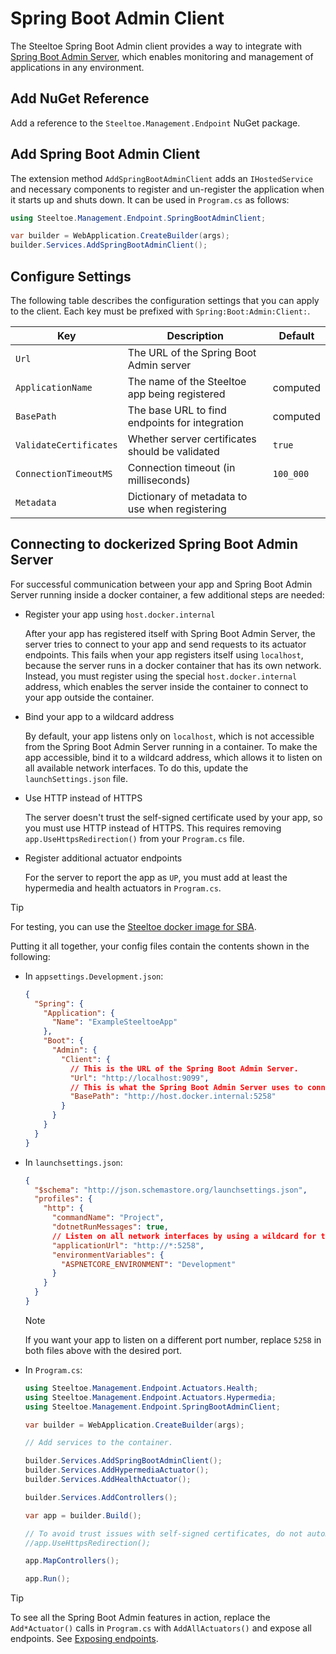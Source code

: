 # Spring Boot Admin Client

The Steeltoe Spring Boot Admin client provides a way to integrate with [Spring Boot Admin Server](https://github.com/codecentric/spring-boot-admin), which enables monitoring and management of applications in any environment.

## Add NuGet Reference

Add a reference to the `Steeltoe.Management.Endpoint` NuGet package.

## Add Spring Boot Admin Client

The extension method `AddSpringBootAdminClient` adds an `IHostedService` and necessary components to register and un-register the application when it starts up and shuts down. It can be used in `Program.cs` as follows:

```csharp
using Steeltoe.Management.Endpoint.SpringBootAdminClient;

var builder = WebApplication.CreateBuilder(args);
builder.Services.AddSpringBootAdminClient();
```

## Configure Settings

The following table describes the configuration settings that you can apply to the client.
Each key must be prefixed with `Spring:Boot:Admin:Client:`.

| Key | Description | Default |
| --- | --- | --- |
| `Url` | The URL of the Spring Boot Admin server | |
| `ApplicationName` | The name of the Steeltoe app being registered | computed |
| `BasePath` | The base URL to find endpoints for integration | computed |
| `ValidateCertificates` | Whether server certificates should be validated | `true` |
| `ConnectionTimeoutMS` | Connection timeout (in milliseconds) | `100_000` |
| `Metadata` | Dictionary of metadata to use when registering | |

## Connecting to dockerized Spring Boot Admin Server

For successful communication between your app and Spring Boot Admin Server running inside a docker container,
a few additional steps are needed:

- Register your app using `host.docker.internal`

  After your app has registered itself with Spring Boot Admin Server, the server tries to connect to your app
  and send requests to its actuator endpoints. This fails when your app registers itself using `localhost`,
  because the server runs in a docker container that has its own network.
  Instead, you must register using the special `host.docker.internal` address, which enables the server inside the container
  to connect to your app outside the container.

- Bind your app to a wildcard address

  By default, your app listens only on `localhost`, which is not accessible from the Spring Boot Admin Server running in a container.
  To make the app accessible, bind it to a wildcard address, which allows it to listen on all available network interfaces.
  To do this, update the `launchSettings.json` file.

- Use HTTP instead of HTTPS

  The server doesn't trust the self-signed certificate used by your app, so you must use HTTP instead of HTTPS.
  This requires removing `app.UseHttpsRedirection()` from your `Program.cs` file.

- Register additional actuator endpoints

  For the server to report the app as `UP`, you must add at least the hypermedia and health actuators in `Program.cs`.

> [!TIP]
> For testing, you can use the [Steeltoe docker image for SBA](https://github.com/SteeltoeOSS/Samples/blob/main/CommonTasks.md#spring-boot-admin).

Putting it all together, your config files contain the contents shown in the following:

- In `appsettings.Development.json`:

    ```json
    {
      "Spring": {
        "Application": {
          "Name": "ExampleSteeltoeApp"
        },
        "Boot": {
          "Admin": {
            "Client": {
              // This is the URL of the Spring Boot Admin Server.
              "Url": "http://localhost:9099",
              // This is what the Spring Boot Admin Server uses to connect to your app.
              "BasePath": "http://host.docker.internal:5258"
            }
          }
        }
      }
    }
    ```

- In `launchsettings.json`:

    ```json
    {
      "$schema": "http://json.schemastore.org/launchsettings.json",
      "profiles": {
        "http": {
          "commandName": "Project",
          "dotnetRunMessages": true,
          // Listen on all network interfaces by using a wildcard for the hostname.
          "applicationUrl": "http://*:5258",
          "environmentVariables": {
            "ASPNETCORE_ENVIRONMENT": "Development"
          }
        }
      }
    }
    ```

    > [!NOTE]
    > If you want your app to listen on a different port number, replace `5258` in both files above with the desired port.

- In `Program.cs`:

    ```csharp
    using Steeltoe.Management.Endpoint.Actuators.Health;
    using Steeltoe.Management.Endpoint.Actuators.Hypermedia;
    using Steeltoe.Management.Endpoint.SpringBootAdminClient;

    var builder = WebApplication.CreateBuilder(args);

    // Add services to the container.

    builder.Services.AddSpringBootAdminClient();
    builder.Services.AddHypermediaActuator();
    builder.Services.AddHealthActuator();

    builder.Services.AddControllers();

    var app = builder.Build();

    // To avoid trust issues with self-signed certificates, do not automatically redirect to https.
    //app.UseHttpsRedirection();

    app.MapControllers();

    app.Run();
    ```

> [!TIP]
> To see all the Spring Boot Admin features in action, replace the `Add*Actuator()` calls in `Program.cs` with `AddAllActuators()` and expose all endpoints. See [Exposing endpoints](./using-endpoints.md#exposing-endpoints).
